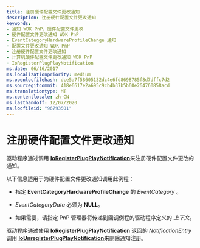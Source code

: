 ```yaml
---
title: 注册硬件配置文件更改通知
description: 注册硬件配置文件更改通知
keywords:
- 通知 WDK PnP，硬件配置文件更改
- 硬件配置文件更改通知 WDK PnP
- EventCategoryHardwareProfileChange 通知
- 配置文件更改通知 WDK PnP
- 注册硬件配置文件更改通知
- 计算机硬件配置文件更改通知 WDK PnP
- IoRegisterPlugPlayNotification
ms.date: 06/16/2017
ms.localizationpriority: medium
ms.openlocfilehash: dce5a7f58605132dc4e6fd8698785f8d7dffc7d2
ms.sourcegitcommit: 418e6617e2a695c9cb4b37b5b60e264760858acd
ms.translationtype: MT
ms.contentlocale: zh-CN
ms.lasthandoff: 12/07/2020
ms.locfileid: "96793501"
---
```

# <a name="registering-for-hardware-profile-change-notification"></a>注册硬件配置文件更改通知





驱动程序通过调用 [**IoRegisterPlugPlayNotification**](/windows-hardware/drivers/ddi/wdm/nf-wdm-ioregisterplugplaynotification)来注册硬件配置文件更改的通知。

以下信息适用于为硬件配置文件更改通知调用此例程：

-   指定 **EventCategoryHardwareProfileChange** 的 *EventCategory* 。

-   *EventCategoryData* 必须为 **NULL**。

-   如果需要，请指定 PnP 管理器将传递到回调例程的驱动程序定义的 *上下文*。

驱动程序通过使用 **IoRegisterPlugPlayNotification** 返回的 *NotificationEntry* 调用 [**IoUnregisterPlugPlayNotification**](/windows-hardware/drivers/ddi/wdm/nf-wdm-iounregisterplugplaynotification)来删除通知注册。

 

